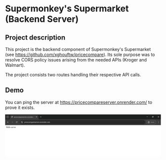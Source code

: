 # Supermonkey's Supermarket (Backend Server)

## Project description
This project is the backend component of Supermonkey's Supermarket (see https://github.com/xghouftw/pricecompare). Its sole purpose was to resolve CORS policy issues arising from the needed APIs (Kroger and Walmart).

The project consists two routes handling their respective API calls.

## Demo
You can ping the server at https://pricecompareserver.onrender.com/ to prove it exists.

![server ping](server-demo.png)